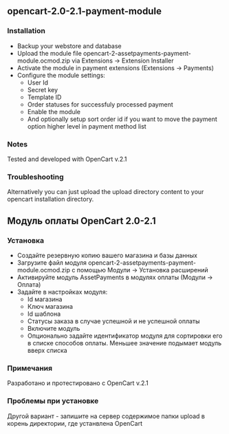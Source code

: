## opencart-2.0-2.1-payment-module

### Installation

* Backup your webstore and database
* Upload the module file opencart-2-assetpayments-payment-module.ocmod.zip via Extensions -> Extension Installer
* Activate the module in payment extensions (Extensions -> Payments)
* Configure the module settings:
  * User Id
  * Secret key
  * Template ID 
  * Order statuses for successfuly processed payment
  * Enable the module
  * And optionally setup sort order id if you want to move the payment option higher level in payment method list
  
### Notes
Tested and developed with OpenCart v.2.1

### Troubleshooting
Alternatively you can just upload the upload directory content to your opencart installation directory.

## Модуль оплаты OpenCart 2.0-2.1

### Установка
* Создайте резервную копию вашего магазина и базы данных
* Загрузите файл модуля opencart-2-assetpayments-payment-module.ocmod.zip с помощью Модули -> Установка расширений
* Активируйте модуль AssetPayments в модулях оплаты (Модули -> Оплата)
* Задайте в настройках модуля:
  * Id магазина
  * Ключ магазина
  * Id шаблона
  * Статусы заказа в случае успешной и не успешной оплаты
  * Включите модуль
  * Опционально задайте идентификатор модуля для сортировки его в списке способов оплаты. Меньшее значение подымает модуль вверх списка

### Примечания
Разработано и протестировано с OpenCart v.2.1

### Проблемы при установке
Другой вариант - запишите на сервер содержимое папки upload в корень директoрии, где устанвлена OpenCart
